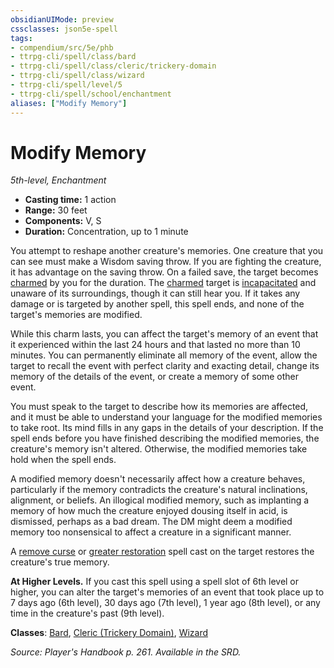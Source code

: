 ```yaml
---
obsidianUIMode: preview
cssclasses: json5e-spell
tags:
- compendium/src/5e/phb
- ttrpg-cli/spell/class/bard
- ttrpg-cli/spell/class/cleric/trickery-domain
- ttrpg-cli/spell/class/wizard
- ttrpg-cli/spell/level/5
- ttrpg-cli/spell/school/enchantment
aliases: ["Modify Memory"]
---
```

# Modify Memory
*5th-level, Enchantment*  

- **Casting time:** 1 action
- **Range:** 30 feet
- **Components:** V, S
- **Duration:** Concentration, up to 1 minute

You attempt to reshape another creature's memories. One creature that you can see must make a Wisdom saving throw. If you are fighting the creature, it has advantage on the saving throw. On a failed save, the target becomes [charmed](/compendium/rules/conditions.md#charmed) by you for the duration. The [charmed](/compendium/rules/conditions.md#charmed) target is [incapacitated](/compendium/rules/conditions.md#incapacitated) and unaware of its surroundings, though it can still hear you. If it takes any damage or is targeted by another spell, this spell ends, and none of the target's memories are modified.

While this charm lasts, you can affect the target's memory of an event that it experienced within the last 24 hours and that lasted no more than 10 minutes. You can permanently eliminate all memory of the event, allow the target to recall the event with perfect clarity and exacting detail, change its memory of the details of the event, or create a memory of some other event.

You must speak to the target to describe how its memories are affected, and it must be able to understand your language for the modified memories to take root. Its mind fills in any gaps in the details of your description. If the spell ends before you have finished describing the modified memories, the creature's memory isn't altered. Otherwise, the modified memories take hold when the spell ends.

A modified memory doesn't necessarily affect how a creature behaves, particularly if the memory contradicts the creature's natural inclinations, alignment, or beliefs. An illogical modified memory, such as implanting a memory of how much the creature enjoyed dousing itself in acid, is dismissed, perhaps as a bad dream. The DM might deem a modified memory too nonsensical to affect a creature in a significant manner.

A [remove curse](compendium/spells/remove-curse.md) or [greater restoration](compendium/spells/greater-restoration.md) spell cast on the target restores the creature's true memory.

**At Higher Levels.** If you cast this spell using a spell slot of 6th level or higher, you can alter the target's memories of an event that took place up to 7 days ago (6th level), 30 days ago (7th level), 1 year ago (8th level), or any time in the creature's past (9th level).

**Classes**: [Bard](compendium/classes/bard.md), [Cleric (Trickery Domain)](compendium/classes/cleric-trickery-domain.md), [Wizard](compendium/classes/wizard.md)

*Source: Player's Handbook p. 261. Available in the SRD.*